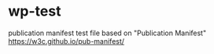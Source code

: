 # wp-test
publication manifest test file based on "Publication Manifest" https://w3c.github.io/pub-manifest/
